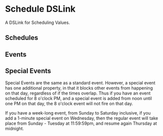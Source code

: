 # Schedule DSLink

A DSLink for Scheduling Values.

## Schedules

## Events

## Special Events

Special Events are the same as a standard event. However, a special event has one additional property, in that it blocks
other events from happening on that day, regardless of if the times overlap. Thus if you have an event scheduled for
8 o'clock PM, and a special event is added from noon until one PM on that day, the 8 o'clock
event will not fire on that day.

If you have a week-long event, from Sunday to Saturday inclusive, if you add a 1-minute special event on Wednesday,
then the regular event will take place from Sunday - Tuesday at 11:59:59pm, and resume again Thursday at midnight.